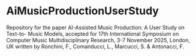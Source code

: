 # AiMusicProductionUserStudy
Repository for the paper AI-Assisted Music Production: A User Study on Text-to- Music Models, accepted for 17th International Symposium on Computer Music Multidisciplinary Research, 3-7 November 2025, London, UK written by Ronchini, F., Comanducci, L., Marcucci, S. &amp; Antonacci, F.
